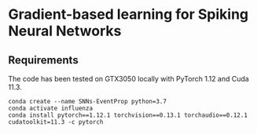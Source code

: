 # Gradient-based learning for Spiking Neural Networks
## Requirements
The code has been tested on GTX3050 locally with PyTorch 1.12 and Cuda 11.3.
```Shell
conda create --name SNNs-EventProp python=3.7
conda activate influenza
conda install pytorch==1.12.1 torchvision==0.13.1 torchaudio==0.12.1 cudatoolkit=11.3 -c pytorch
```
